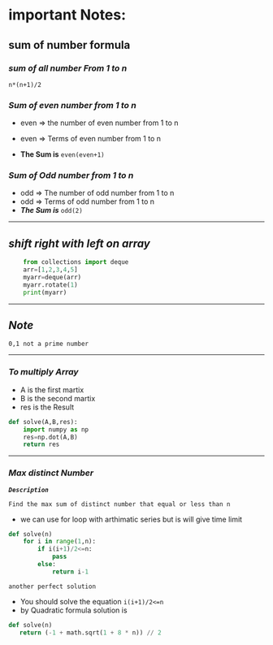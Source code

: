 # important Notes:

## **sum of number formula**

### ***sum of all number From 1 to n***
`n*(n+1)/2`

### ***Sum of even number from 1 to n***
- even => the number of even number from 1 to n
- even => Terms of even number from 1 to n
  
- **The Sum is** `even(even+1)`
  
### ***Sum of Odd number from 1 to n***
- odd => The number of odd number from 1 to n
- odd => Terms of odd number from 1 to n
- ***The Sum is*** `odd(2)`
----
## ***shift right with left on array***
```py
    from collections import deque
    arr=[1,2,3,4,5]
    myarr=deque(arr)
    myarr.rotate(1)
    print(myarr)
```
----
## ***Note***
`0,1 not a prime number`

---
### ***To multiply Array***
- A is the first martix
- B is the second martix
- res is the Result
```py
def solve(A,B,res):
    import numpy as np
    res=np.dot(A,B)
    return res
```
---
### ***Max distinct Number***
***`Description`***

`Find the max sum of distinct number that equal or less than n`

- we can use for loop with arthimatic series but is will give time limit
```py
def solve(n)
    for i in range(1,n):
        if i(i+1)/2<=n:
            pass
        else:
            return i-1
```
`another perfect solution`
- You should solve the equation 
    `i(i+1)/2<=n`
- by Quadratic formula solution is
 ```py
def solve(n)
    return (-1 + math.sqrt(1 + 8 * n)) // 2
 ```




